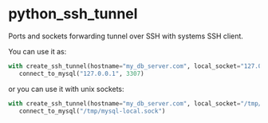 # python_ssh_tunnel
Ports and sockets forwarding tunnel over SSH with systems SSH client.

You can use it as:
 ```python
with create_ssh_tunnel(hostname="my_db_server.com", local_socket="127.0.0.1:3307", remote_socket="127.0.0.1:3306") as tunnel:
    connect_to_mysql("127.0.0.1", 3307)
```

or you can use it with unix sockets:
 ```python
 with create_ssh_tunnel(hostname="my_db_server.com", local_socket="/tmp/mysql-local.sock", remote_socket="/tmp/mysql.sock") as tunnel:
    connect_to_mysql("/tmp/mysql-local.sock")
```
